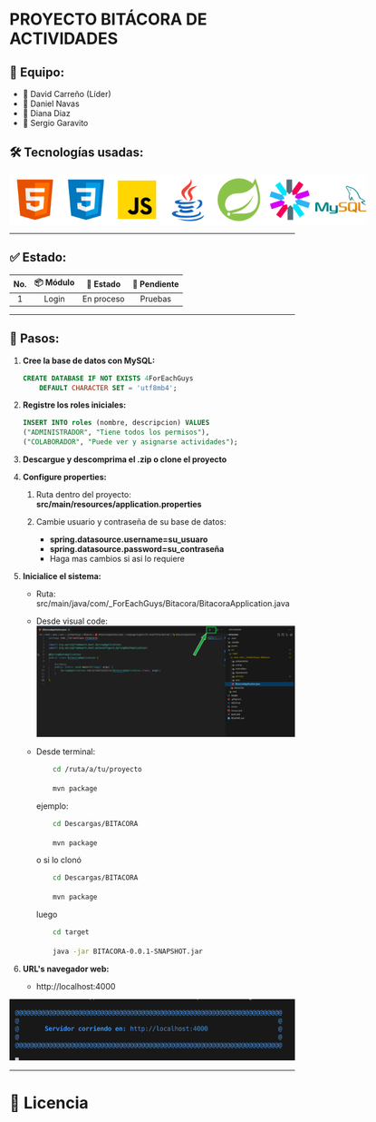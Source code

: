 # PROYECTO BITÁCORA DE ACTIVIDADES

## 🔰 Equipo: 
* 👨 David Carreño (Líder)
* 👨 Daniel Navas
* 👧 Diana Diaz
* 👨 Sergio Garavito


## 🛠️ Tecnologías usadas:

<div style="display: flex; justify-content: space-evenly">
    <img src="./assets/html.png" alt="html logo" width=100px; height=90px>
    <img src="./assets/css.png" alt="html logo" width=100px; height=90px>
    <img src="./assets/javaScript.png" alt="html logo" width=100px; height=90px>
    <img src="./assets/java.png" alt="html logo" width=100px; height=90px>
    <img src="./assets/Spring Boot.png" alt="html logo" width=100px; height=90px>
    <img src="./assets/jwt.png" alt="html logo" width=100px; height=90px>
    <img src="./assets/MySQL.png" alt="html logo" width=100px; height=90px;>
</div>

---

## ✅ Estado:

|No.| 📦 Módulo | 🚩 Estado | 🚧 Pendiente |
|:-:|:---------:|:---------:|:--------------:|
|1  |Login      |En proceso |Pruebas|

---

## 📑 Pasos:

1. **Cree la base de datos con MySQL:**

    ~~~sql
    CREATE DATABASE IF NOT EXISTS 4ForEachGuys
        DEFAULT CHARACTER SET = 'utf8mb4';
    ~~~

1. **Registre los roles iniciales:**

    ~~~sql
    INSERT INTO roles (nombre, descripcion) VALUES 
    ("ADMINISTRADOR", "Tiene todos los permisos"),
    ("COLABORADOR", "Puede ver y asignarse actividades");
    ~~~

1. **Descargue y descomprima el .zip o clone el proyecto**

1. **Configure properties:**
    1. Ruta dentro del proyecto: **src/main/resources/application.properties**

    2. Cambie usuario y contraseña de su base de datos:
        * **spring.datasource.username=su_usuaro**
        * **spring.datasource.password=su_contraseña**
        * Haga mas cambios si asi lo requiere

1. **Inicialice el sistema:**

    * Ruta: src/main/java/com/_ForEachGuys/Bitacora/BitacoraApplication.java

    * Desde visual code:
        ![Imagen guía](./assets/image1.png)

    * Desde terminal:

        ~~~bash
            cd /ruta/a/tu/proyecto

            mvn package
        ~~~

        ejemplo:
        ~~~bash
            cd Descargas/BITACORA

            mvn package
        ~~~

        o si lo clonó

        ~~~bash
            cd Descargas/BITACORA

            mvn package
        ~~~


        luego
        ~~~bash
            cd target

            java -jar BITACORA-0.0.1-SNAPSHOT.jar
        ~~~

1. **URL's navegador web:**
    * http://localhost:4000

 ![Imagen referencia](./assets/image2.png)

---
# 🔐 Licencia